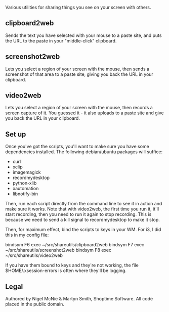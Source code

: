 Various utilities for sharing things you see on your screen with others.

clipboard2web
-------------
Sends the text you have selected with your mouse to a paste site, and puts the
URL to the paste in your "middle-click" clipboard.

screenshot2web
--------------
Lets you select a region of your screen with the mouse, then sends a screenshot
of that area to a paste site, giving you back the URL in your clipboard.

video2web
---------
Lets you select a region of your screen with the mouse, then records a screen
capture of it. You guessed it - it also uploads to a paste site and give you
back the URL in your clipboard.

Set up
------
Once you've got the scripts, you'll want to make sure you have some
dependencies installed. The following debian/ubuntu packages will suffice:

* curl
* xclip
* imagemagick
* recordmydesktop
* python-xlib
* xautomation
* libnotify-bin

Then, run each script directly from the command line to see it in action and
make sure it works. Note that with video2web, the first time you run it, it'll
start recording, then you need to run it again to stop recording. This is
because we need to send a kill signal to recordmydesktop to make it stop.

Then, for maximum effect, bind the scripts to keys in your WM. For i3, I did
this in my config file:

bindsym F6 exec ~/src/shareutils/clipboard2web
bindsym F7 exec ~/src/shareutils/screenshot2web
bindsym F8 exec ~/src/shareutils/video2web

If you have them bound to keys and they're not working, the file
$HOME/.xsession-errors is often where they'll be logging.

Legal
-----
Authored by Nigel McNie & Martyn Smith, Shoptime Software. All code placed in
the public domain.
